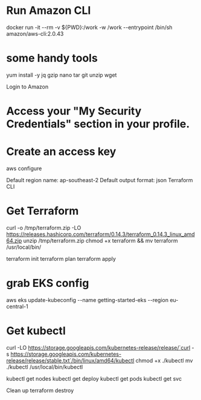 # Run Amazon CLI
docker run -it --rm -v ${PWD}:/work -w /work --entrypoint /bin/sh amazon/aws-cli:2.0.43

# some handy tools
yum install -y jq gzip nano tar git unzip wget

Login to Amazon
# Access your "My Security Credentials" section in your profile. 
# Create an access key

aws configure

Default region name: ap-southeast-2
Default output format: json
Terraform CLI
# Get Terraform

curl -o /tmp/terraform.zip -LO https://releases.hashicorp.com/terraform/0.14.3/terraform_0.14.3_linux_amd64.zip
unzip /tmp/terraform.zip
chmod +x terraform && mv terraform /usr/local/bin/


terraform init
terraform plan
terraform apply


# grab EKS config
aws eks update-kubeconfig --name getting-started-eks --region eu-central-1

# Get kubectl

curl -LO https://storage.googleapis.com/kubernetes-release/release/`curl -s https://storage.googleapis.com/kubernetes-release/release/stable.txt`/bin/linux/amd64/kubectl
chmod +x ./kubectl
mv ./kubectl /usr/local/bin/kubectl

kubectl get nodes
kubectl get deploy
kubectl get pods
kubectl get svc


Clean up
terraform destroy